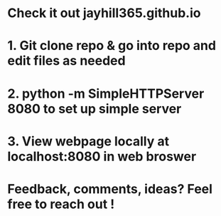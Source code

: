 # Check it out jayhill365.github.io

# 1. Git clone repo & go into repo and edit files as needed
# 2. python -m SimpleHTTPServer 8080 to set up simple server
# 3. View webpage locally at localhost:8080 in web broswer 
#  Feedback, comments, ideas? Feel free to reach out ! 

